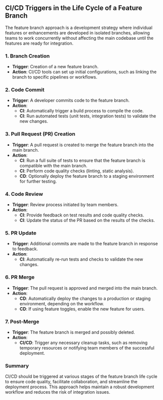 ## CI/CD Triggers in the Life Cycle of a Feature Branch

The feature branch approach is a development strategy where individual features or enhancements are developed in isolated branches, allowing teams to work concurrently without affecting the main codebase until the features are ready for integration.

### 1. Branch Creation
- **Trigger**: Creation of a new feature branch.
- **Action**: CI/CD tools can set up initial configurations, such as linking the branch to specific pipelines or workflows.

### 2. Code Commit
- **Trigger**: A developer commits code to the feature branch.
- **Action**: 
  - **CI**: Automatically trigger a build process to compile the code.
  - **CI**: Run automated tests (unit tests, integration tests) to validate the new changes.

### 3. Pull Request (PR) Creation
- **Trigger**: A pull request is created to merge the feature branch into the main branch.
- **Action**: 
  - **CI**: Run a full suite of tests to ensure that the feature branch is compatible with the main branch.
  - **CI**: Perform code quality checks (linting, static analysis).
  - **CD**: Optionally deploy the feature branch to a staging environment for further testing.

### 4. Code Review
- **Trigger**: Review process initiated by team members.
- **Action**: 
  - **CI**: Provide feedback on test results and code quality checks.
  - **CI**: Update the status of the PR based on the results of the checks.

### 5. PR Update
- **Trigger**: Additional commits are made to the feature branch in response to feedback.
- **Action**: 
  - **CI**: Automatically re-run tests and checks to validate the new changes.

### 6. PR Merge
- **Trigger**: The pull request is approved and merged into the main branch.
- **Action**: 
  - **CD**: Automatically deploy the changes to a production or staging environment, depending on the workflow.
  - **CD**: If using feature toggles, enable the new feature for users.

### 7. Post-Merge
- **Trigger**: The feature branch is merged and possibly deleted.
- **Action**: 
  - **CI/CD**: Trigger any necessary cleanup tasks, such as removing temporary resources or notifying team members of the successful deployment.

### Summary
CI/CD should be triggered at various stages of the feature branch life cycle to ensure code quality, facilitate collaboration, and streamline the deployment process. This approach helps maintain a robust development workflow and reduces the risk of integration issues.
